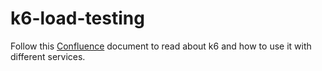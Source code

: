 # k6-load-testing

Follow this [Confluence](https://tinyeye.atlassian.net/wiki/spaces/M/pages/1945141249/K6+-+Load+Testing+Tool) document to read about k6 and how to use it with different services.
